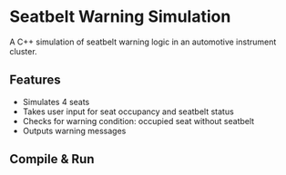 # Seatbelt Warning Simulation

A C++ simulation of seatbelt warning logic in an automotive instrument cluster.

## Features

- Simulates 4 seats
- Takes user input for seat occupancy and seatbelt status
- Checks for warning condition: occupied seat without seatbelt
- Outputs warning messages

## Compile & Run

